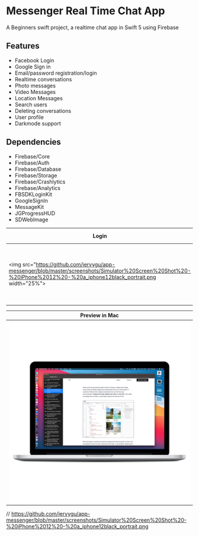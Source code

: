# Messenger Real Time Chat App

A Beginners swift project, a realtime chat app in Swift 5 using Firebase

## Features

- Facebook Login
- Google Sign in
- Email/password registration/login
- Realtime conversations
- Photo messages
- Video Messages
- Location Messages
- Search users
- Deleting conversations
- User profile
- Darkmode support


## Dependencies


- Firebase/Core
- Firebase/Auth
- Firebase/Database
- Firebase/Storage
- Firebase/Crashlytics
- Firebase/Analytics
- FBSDKLoginKit
- GoogleSignIn
- MessageKit
- JGProgressHUD
- SDWebImage


| Login | Facebook Login | Google Sign in | Registration | 
| --- | --- | --- | --- | 
| <img src="https://github.com/jervygu/app-messenger/blob/master/screenshots/Simulator%20Screen%20Shot%20-%20iPhone%2012%20-%20a_iphone12black_portrait.png width="25%"> | ![Facebook Login](https://github.com/jervygu/app-messenger/blob/master/screenshots/Simulator%20Screen%20Shot%20-%20iPhone%2012%20-%20c_iphone12black_portrait.png) | ![Google Sign in](https://github.com/jervygu/app-messenger/blob/master/screenshots/Simulator%20Screen%20Shot%20-%20iPhone%2012%20-%20c2_iphone12black_portrait.png) | ![Registration](https://github.com/jervygu/app-messenger/blob/master/screenshots/Simulator%20Screen%20Shot%20-%20iPhone%2012%20-%20b_iphone12black_portrait.png) |

| Preview in Mac |
| --- |
| ![Preview in Mac](https://github.com/jervygu/app-dahaker-news/blob/master/screenshots/Screen%20Shot%202021-06-16%20at%2012.00.24%20PM_macbookpro13_front.png) |

// https://github.com/jervygu/app-messenger/blob/master/screenshots/Simulator%20Screen%20Shot%20-%20iPhone%2012%20-%20a_iphone12black_portrait.png
